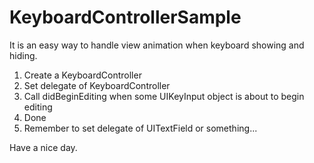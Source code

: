 # KeyboardControllerSample

It is an easy way to handle view animation when keyboard showing and hiding.

1. Create a KeyboardController
2. Set delegate of KeyboardController
3. Call didBeginEditing when some UIKeyInput object is about to begin editing
4. Done
5. Remember to set delegate of UITextField or something...

Have a nice day.
